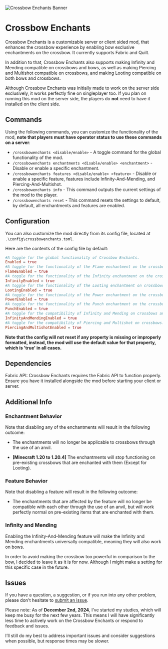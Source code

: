 ![Crossbow Enchants Banner](https://cdn.modrinth.com/data/cached_images/fcddfcc090ddbd42fd62917921734b6634939cc3.png)

# Crossbow Enchants

Crossbow Enchants is a customizable server or client sided mod, that enhances the crossbow experience by enabling bow exclusive enchantments on the crossbow. It currently supports Fabric and Quilt.

In addition to that, Crossbow Enchants also supports making Infinity and Mending compatible on crossbows and bows, as well as making Piercing and Multishot compatible on crossbows, and making Looting compatible on both bows and crossbows.

Although Crossbow Enchants was initially made to work on the server side exclusively, it works perfectly fine on singleplayer too.
If you plan on running this mod on the server side, the players do **not** need to have it installed on the client side.

## Commands
Using the following commands, you can customize the functionality of the mod, **note that players must have operator status to use these commands on a server**:
- `/crossbowenchants <disable/enable>` - A toggle command for the global functionality of the mod.
- `/crossbowenchants enchantments <disable/enable> <enchantment>` - Disable or enable a specific enchantment.
- `/crossbowenchants features <disable/enable> <feature>` - Disable or enable a specific feature, features include Infinity-And-Mending, and Piercing-And-Multishot.
- `/crossbowenchants info` - This command outputs the current settings of the mod to the player.
- `/crossbowenchants reset` - This command resets the settings to default, by default, all enchantments and features are enabled.

## Configuration
You can also customize the mod directly from its config file, located at `.\config\crossbowenchants.toml`.

Here are the contents of the config file by default:
```toml
#A toggle for the global functionality of Crossbow Enchants.
Enabled = true
#A toggle for the functionality of the Flame enchantment on the crossbow.
FlameEnabled = true
#A toggle for the functionality of the Infinity enchantment on the crossbow.
InfinityEnabled = true
#A toggle for the functionality of the Looting enchantment on crossbows and bows.
LootingEnabled = true
#A toggle for the functionality of the Power enchantment on the crossbow.
PowerEnabled = true
#A toggle for the functionality of the Punch enchantment on the crossbow.
PunchEnabled = true
#A toggle for the compatibility of Infinity and Mending on crossbows and bows.
InfinityAndMendingEnabled = true
#A toggle for the compatibility of Piercing and Multishot on crossbows.
PiercingAndMultishotEnabled = true
```
**Note that the config will not reset if any property is missing or improperly formatted, instead, the mod will use the default value for that property, which is 'true' in all cases.**

## Dependencies
Fabric API: Crossbow Enchants requires the Fabric API to function properly. Ensure you have it installed alongside the mod before starting your client or server.

## Additional Info
### Enchantment Behavior
Note that disabling any of the enchantments will result in the following outcome:

- The enchantments will no longer be applicable to crossbows through the use of an anvil.

- **[Minecraft 1.20 to 1.20.4]** The enchantments will stop functioning on pre-existing crossbows that are enchanted with them (Except for Looting).

### Feature Behavior
Note that disabling a feature will result in the following outcome:

- The enchantments that are affected by the feature will no longer be compatible with each other through the use of an anvil, but will work perfectly normal on pre-existing items that are enchanted with them.

### Infinity and Mending
Enabling the Infinity-And-Mending feature will make the Infinity and Mending enchantments universally compatible, meaning they will also work on bows.

In order to avoid making the crossbow too powerful in comparison to the bow, I decided to leave it as it is for now.
Although I might make a setting for this specific case in the future.

## Issues
If you have a question, a suggestion, or if you run into any other problem, please don't hesitate to [submit an issue](https://github.com/TimVincii/Crossbow-Enchants/issues).

Please note: As of **December 2nd, 2024**, I’ve started my studies, which will keep me busy for the next few years. This means I will have significantly less time to actively work on the Crossbow Enchants or respond to feedback and issues.

I’ll still do my best to address important issues and consider suggestions when possible, but response times may be slower.
